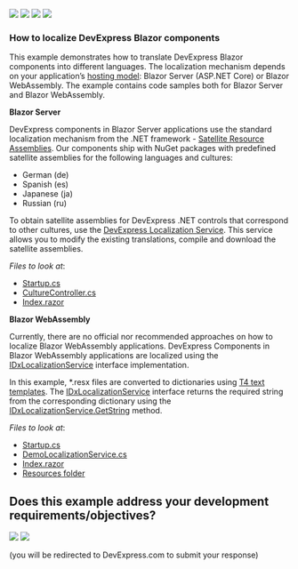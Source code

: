 <!-- default badges list -->
![](https://img.shields.io/endpoint?url=https://codecentral.devexpress.com/api/v1/VersionRange/233067893/19.2.1%2B)
[![](https://img.shields.io/badge/Open_in_DevExpress_Support_Center-FF7200?style=flat-square&logo=DevExpress&logoColor=white)](https://supportcenter.devexpress.com/ticket/details/T850867)
[![](https://img.shields.io/badge/📖_How_to_use_DevExpress_Examples-e9f6fc?style=flat-square)](https://docs.devexpress.com/GeneralInformation/403183)
[![](https://img.shields.io/badge/💬_Leave_Feedback-feecdd?style=flat-square)](#does-this-example-address-your-development-requirementsobjectives)
<!-- default badges end -->
### How to localize DevExpress Blazor components

This example demonstrates how to translate DevExpress Blazor components into different languages. The localization mechanism depends on your application’s [hosting model][0]: Blazor Server (ASP.NET Core) or Blazor WebAssembly. The example contains code samples both for Blazor Server and Blazor WebAssembly.
 
 
 **Blazor Server**
 
DevExpress components in Blazor Server applications use the standard localization mechanism from the .NET framework - [Satellite Resource Assemblies][1].
Our components ship with NuGet packages with predefined satellite assemblies for the following languages and cultures:
  
- German (de)
- Spanish (es)
-	Japanese (ja)
-	Russian (ru)

To obtain satellite assemblies for DevExpress .NET controls that correspond to other cultures, use the [DevExpress Localization Service](http://localization.devexpress.com/). This service allows you to modify the existing translations, compile and download the satellite assemblies.
 
 *Files to look at*:

- [Startup.cs](./CS/BlazorServerApp/Startup.cs)
- [CultureController.cs](./CS/BlazorServerApp/Controllers/CultureController.cs)
- [Index.razor](./CS/BlazorServerApp/Pages/Index.razor)


**Blazor WebAssembly**

Currently, there are no official nor recommended approaches on how to localize Blazor WebAssembly applications. DevExpress Components in Blazor WebAssembly applications are localized using the [IDxLocalizationService][2] interface implementation.

In this example, \*.resx files are converted to dictionaries using [T4 text templates][5]. The [IDxLocalizationService][2] interface returns the required string from the corresponding dictionary using the [IDxLocalizationService.GetString][4] method.

*Files to look at*:
  
-	[Startup.cs](./CS/BlazorClientApp/Startup.cs)
-	[DemoLocalizationService.cs](./CS/BlazorClientApp/Services/DemoLocalizationService.cs)
-	[Index.razor](./CS/BlazorClientApp/Pages/Index.razor)
-	[Resources folder](./CS/BlazorClientApp.Localization/Resources)

[0]: https://docs.microsoft.com/en-us/aspnet/core/blazor/hosting-models?view=aspnetcore-3.0
[1]: https://docs.microsoft.com/en-us/dotnet/framework/resources/creating-satellite-assemblies-for-desktop-apps?view=netframework-4.8
[2]: http://docs.devexpress.com/Blazor/DevExpress.Blazor.Localization.IDxLocalizationService
[4]: http://docs.devexpress.com/Blazor/DevExpress.Blazor.Localization.IDxLocalizationService.GetString\(System.String\)
[5]: https://docs.microsoft.com/en-us/visualstudio/modeling/code-generation-and-t4-text-templates?view=vs-2019
<!-- feedback -->
## Does this example address your development requirements/objectives?

[<img src="https://www.devexpress.com/support/examples/i/yes-button.svg"/>](https://www.devexpress.com/support/examples/survey.xml?utm_source=github&utm_campaign=localize-devexpress-blazor-components&~~~was_helpful=yes) [<img src="https://www.devexpress.com/support/examples/i/no-button.svg"/>](https://www.devexpress.com/support/examples/survey.xml?utm_source=github&utm_campaign=localize-devexpress-blazor-components&~~~was_helpful=no)

(you will be redirected to DevExpress.com to submit your response)
<!-- feedback end -->
